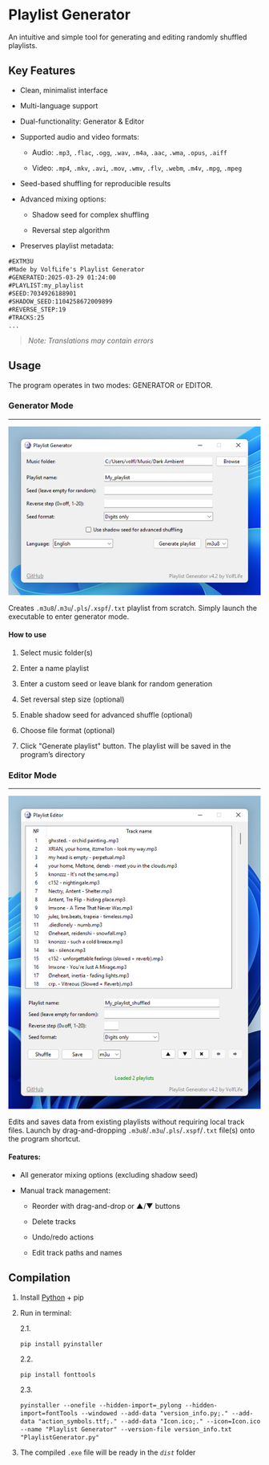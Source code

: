 # Playlist Generator

An intuitive and simple tool for generating and editing randomly shuffled playlists.

## Key Features

* Clean, minimalist interface

* Multi-language support

* Dual-functionality: Generator & Editor

* Supported audio and video formats:

	* Audio:	`.mp3`, `.flac`, `.ogg`, `.wav`, `.m4a`, `.aac`, `.wma`, `.opus`, `.aiff`

	* Video: 	`.mp4`, `.mkv`, `.avi`, `.mov`, `.wmv`, `.flv`, `.webm`, `.m4v`, `.mpg`, `.mpeg`

* Seed-based shuffling for reproducible results

* Advanced mixing options:

	* Shadow seed for complex shuffling

	* Reversal step algorithm

* Preserves playlist metadata:

```
#EXTM3U
#Made by VolfLife's Playlist Generator
#GENERATED:2025-03-29 01:24:00
#PLAYLIST:my_playlist
#SEED:7034926188901
#SHADOW_SEED:1104258672009899
#REVERSE_STEP:19
#TRACKS:25
...
```

>*Note: Translations may contain errors*

## Usage

The program operates in two modes: GENERATOR or EDITOR.


### Generator Mode
___

![Generator Interface](https://github.com/VolfLife/Playlist-Generator/blob/main/screenshots/generator_img.png)

Creates `.m3u8`/`.m3u`/`.pls`/`.xspf`/`.txt` playlist from scratch. Simply launch the executable to enter generator mode.

#### How to use

1. Select music folder(s)

2. Enter a name playlist

3. Enter a custom seed or leave blank for random generation

4. Set reversal step size (optional)

5. Enable shadow seed for advanced shuffle (optional)

6. Choose file format (optional)

7. Click "Generate playlist" button. The playlist will be saved in the program’s directory

### Editor Mode
___

![Editor Interface](https://github.com/VolfLife/Playlist-Generator/blob/main/screenshots/editor_img.png)

Edits and saves data from existing playlists without requiring local track files. Launch by drag-and-dropping `.m3u8`/`.m3u`/`.pls`/`.xspf`/`.txt` file(s) onto the program shortcut.

#### Features:

* All generator mixing options (excluding shadow seed)

* Manual track management:

	* Reorder with drag-and-drop or ▲/▼ buttons

  	* Delete tracks

	* Undo/redo actions
	
	* Edit track paths and names

## Compilation

1. Install [Python](https://www.python.org/downloads/windows/) + pip

2. Run in terminal:

	2.1.
	```
	pip install pyinstaller
	```

  	2.2.
   	```
	pip install fonttools
	```

 	2.3.
	```
	pyinstaller --onefile --hidden-import=_pylong --hidden-import=fontTools --windowed --add-data "version_info.py;." --add-data "action_symbols.ttf;." --add-data "Icon.ico;." --icon=Icon.ico --name "Playlist Generator" --version-file version_info.txt "PlaylistGenerator.py"
	```

 3. The compiled `.exe` file will be ready in the *`dist`* folder
